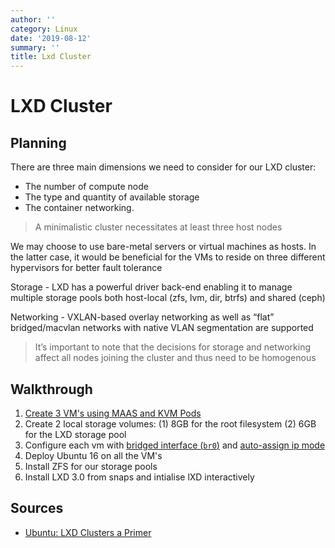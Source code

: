```yaml
---
author: ''
category: Linux
date: '2019-08-12'
summary: ''
title: Lxd Cluster
---
```

# LXD Cluster

## Planning

There are three main dimensions we need to consider for our LXD cluster:

* The number of compute node
* The type and quantity of available storage
* The container networking.

> A minimalistic cluster necessitates at least three host nodes

We may choose to use bare-metal servers or virtual machines as hosts. In the latter case, it would be beneficial for the VMs to reside on three different hypervisors for better fault tolerance

Storage - LXD has a powerful driver back-end enabling it to manage multiple storage pools both host-local (zfs, lvm, dir, btrfs) and shared (ceph)

Networking - VXLAN-based overlay networking as well as “flat” bridged/macvlan networks with native VLAN segmentation are supported

> It’s important to note that the decisions for storage and networking affect all nodes joining the cluster and thus need to be homogenous

## Walkthrough

1. [Create 3 VM's using MAAS and KVM Pods](https://tutorials.ubuntu.com/tutorial/create-kvm-pods-with-maas#0)
2. Create 2 local storage volumes: (1) 8GB for the root filesystem (2) 6GB for the LXD storage pool
3. Configure each vm with [bridged interface (`br0`)](https://old-docs.maas.io/2.3/en/nodes-commission#bridge-interfaces) and [auto-assign ip mode](https://old-docs.maas.io/2.3/en/nodes-commission#post-commission-configuration)
4. Deploy Ubuntu 16 on all the VM's
5. Install ZFS for our storage pools
6. Install LXD 3.0 from snaps and intialise lXD interactively





## Sources

* [Ubuntu: LXD Clusters a Primer](https://ubuntu.com/blog/lxd-clusters-a-primer)